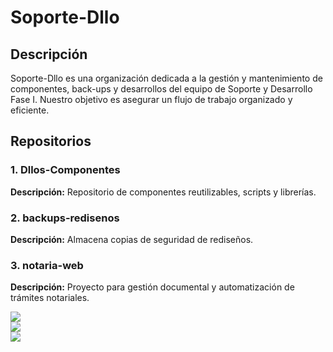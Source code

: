 # Soporte-Dllo

## Descripción

Soporte-Dllo es una organización dedicada a la gestión y mantenimiento de componentes, back-ups y desarrollos del equipo de Soporte y Desarrollo Fase I. Nuestro objetivo es asegurar un flujo de trabajo organizado y eficiente.

## Repositorios

### 1. Dllos-Componentes

**Descripción:** Repositorio de componentes reutilizables, scripts y librerías.

### 2. backups-redisenos

**Descripción:** Almacena copias de seguridad de rediseños.

### 3. notaria-web

**Descripción:** Proyecto para gestión documental y automatización de trámites notariales.

![](https://github-readme-stats.vercel.app/api?username=Soporte-dllo&theme=blue_navy&hide_border=false&include_all_commits=true&count_private=true)<br/>
![](https://github-readme-streak-stats.herokuapp.com/?user=Soporte-dllo&theme=blue_navy&hide_border=false)<br/>
![](https://github-readme-stats.vercel.app/api/top-langs/?username=Soporte-dllo&theme=blue_navy&hide_border=false&include_all_commits=true&count_private=true&layout=compact)
